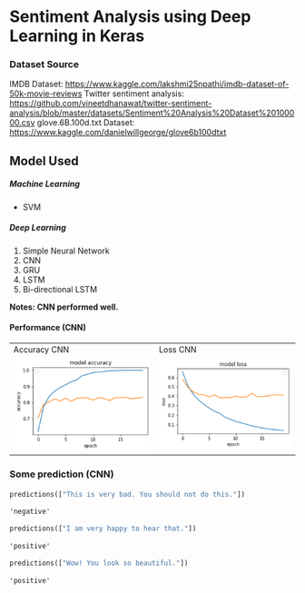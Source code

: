 # Sentiment Analysis using Deep Learning in Keras

### Dataset Source

IMDB Dataset: https://www.kaggle.com/lakshmi25npathi/imdb-dataset-of-50k-movie-reviews
Twitter sentiment analysis: https://github.com/vineetdhanawat/twitter-sentiment-analysis/blob/master/datasets/Sentiment%20Analysis%20Dataset%20100000.csv
glove.6B.100d.txt Dataset: https://www.kaggle.com/danielwillgeorge/glove6b100dtxt


## Model Used

##### Machine Learning
- SVM

##### Deep Learning
1. Simple Neural Network
2. CNN
3. GRU
4. LSTM
5. Bi-directional LSTM

**Notes: CNN performed well.**

#### Performance (CNN) 

<table>
  <tr>
    <td>Accuracy CNN</td>
    <td>Loss CNN</td>
  </tr>
  <tr>
    <td><img src="output/acc_cnn.png" ></td>
    <td><img src="output/loss_cnn.png" ></td>
  </tr>
 </table>

### Some prediction (CNN)

```python
predictions(["This is very bad. You should not do this."])
```
    'negative'
```python
predictions(["I am very happy to hear that."])
```
    'positive'
```python
predictions(["Wow! You look so beautiful."])
```
    'positive'

